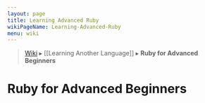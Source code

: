 ```yaml
---
layout: page
title: Learning Advanced Ruby
wikiPageName: Learning-Advanced-Ruby
menu: wiki
---
```


> [Wiki](Home) ▸ [[Learning Another Language]] ▸ **Ruby for Advanced Beginners**

# Ruby for Advanced Beginners
